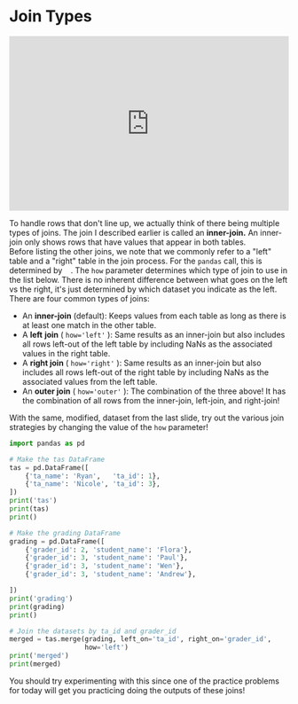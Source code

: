 # Join Types

<div style="position: relative; padding-bottom: 62.5%; height: 0;">
    <iframe src="https://www.loom.com/embed/dbfef11ad462496984ff19cfa2ccb233?sharedAppSource=personal_library" frameborder="0" webkitallowfullscreen mozallowfullscreen allowfullscreen style="position: absolute; top: 0; left: 0; width: 100%; height: 100%;"></iframe>
</div>

To handle rows that don't line up, we actually think of there being multiple types of joins. The join I described earlier is called an **inner-join.** An inner-join only shows rows that have values that appear in both tables.  
Before listing the other joins, we note that we commonly refer to a "left" table and a "right" table in the join process. For the `pandas` call, this is determined by `
			` . The `how` parameter determines which type of join to use in the list below. There is no inherent difference between what goes on the left vs the right, it's just determined by which dataset you indicate as the left.  
There are four common types of joins:  
-  An     **inner-join**     (default): Keeps values from each table as long as there is at least one match in the other table.  
-  A     **left**      **join**     (     `how='left'`     ): Same results as an inner-join but also includes all rows left-out of the left table by including NaNs as the associated values in the right table.  
-  A     **right join**     (     `how='right'`     ): Same results as an inner-join but also includes all rows left-out of the right table by including NaNs as the associated values from the left table.  
-  An     **outer join**     (     `how='outer'`     ): The combination of the three above! It has the combination of all rows from the inner-join, left-join, and right-join!  

With the same, modified, dataset from the last slide, try out the various join strategies by changing the value of the `how` parameter!  
```py
import pandas as pd

# Make the tas DataFrame
tas = pd.DataFrame([
    {'ta_name': 'Ryan',   'ta_id': 1},
    {'ta_name': 'Nicole', 'ta_id': 3},
])
print('tas')
print(tas)
print()

# Make the grading DataFrame
grading = pd.DataFrame([
    {'grader_id': 2, 'student_name': 'Flora'},
    {'grader_id': 3, 'student_name': 'Paul'},
    {'grader_id': 3, 'student_name': 'Wen'},
    {'grader_id': 3, 'student_name': 'Andrew'},

])
print('grading')
print(grading)
print()

# Join the datasets by ta_id and grader_id
merged = tas.merge(grading, left_on='ta_id', right_on='grader_id',
                   how='left')
print('merged')
print(merged)
```

You should try experimenting with this since one of the practice problems for today will get you practicing doing the outputs of these joins!  
